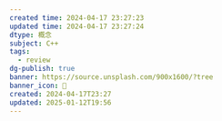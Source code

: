 ```yaml
---
created time: 2024-04-17 23:27:23
updated time: 2024-04-17 23:27:24
dtype: 概念
subject: C++
tags:
  - review
dg-publish: true
banner: https://source.unsplash.com/900x1600/?tree
banner_icon: 🧠
created: 2024-04-17T23:27
updated: 2025-01-12T19:56
---
```



